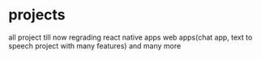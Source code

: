 # projects
all project till now regrading react native apps web apps(chat app, text to speech project with many features) and many more
